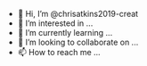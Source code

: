 - 👋 Hi, I’m @chrisatkins2019-creat
- 👀 I’m interested in ...
- 🌱 I’m currently learning ...
- 💞️ I’m looking to collaborate on ...
- 📫 How to reach me ...

<!---
chrisatkins2019-creat/chrisatkins2019-creat is a ✨ special ✨ repository because its `README.md` (this file) appears on your GitHub profile.
You can click the Preview link to take a look at your changes.
--->
